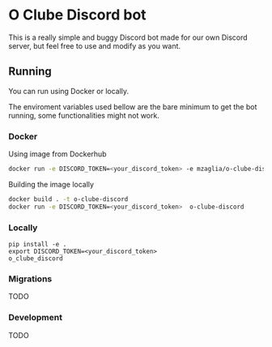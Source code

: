 # O Clube Discord bot

This is a really simple and buggy Discord bot made for our own Discord server, but feel free to use and modify as you want.

## Running

You can run using Docker or locally.

The enviroment variables used bellow are the bare minimum to get the bot running, some functionalities might not work.

### Docker

Using image from Dockerhub
```bash
docker run -e DISCORD_TOKEN=<your_discord_token> -e mzaglia/o-clube-discord:latest
```

Building the image locally

```bash
docker build . -t o-clube-discord
docker run -e DISCORD_TOKEN=<your_discord_token>  o-clube-discord
```

### Locally

```
pip install -e .
export DISCORD_TOKEN=<your_discord_token>
o_clube_discord
```


### Migrations

TODO

### Development

TODO
